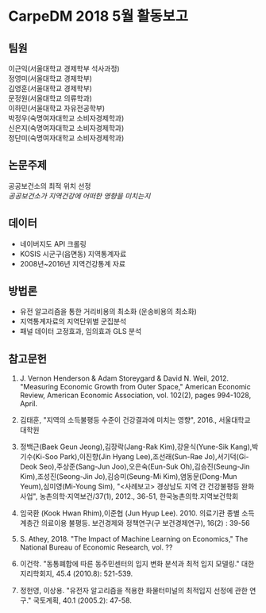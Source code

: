# CarpeDM 2018 5월 활동보고

팀원
---
이근익(서울대학교 경제학부 석사과정)  
정영미(서울대학교 경제학부)  
김영훈(서울대학교 경제학부)  
문정원(서울대학교 의류학과)  
이하민(서울대학교 자유전공학부)  
박정우(숙명여자대학교 소비자경제학과)  
신은지(숙명여자대학교 소비자경제학과)  
정단미(숙명여자대학교 소비자경제학과)  


논문주제
---
공공보건소의 최적 위치 선정  
<i>공공보건소가 지역건강에 어떠한 영향을 미치는지</i>


데이터
---
* 네이버지도 API 크롤링
* KOSIS 시군구(읍면동) 지역통계자료
* 2008년~2016년 지역건강통계 자료


방법론
---
* 유전 알고리즘을 통한 거리비용의 최소화 (운송비용의 최소화)
* 지역통계자료의 지역단위별 군집분석
* 패널 데이터 고정효과, 임의효과 GLS 분석


참고문헌
---
1. J. Vernon Henderson & Adam Storeygard & David N. Weil, 2012. "Measuring Economic Growth from Outer Space," American Economic Review, American Economic Association, vol. 102(2), pages 994-1028, April.

2. 김태훈, "지역의 소득불평등 수준이 건강결과에 미치는 영향", 2016., 서울대학교 대학원

3. 정백근(Baek Geun Jeong),김장락(Jang-Rak Kim),강윤식(Yune-Sik Kang),박기수(Ki-Soo Park),이진향(Jin Hyang Lee),조선래(Sun-Rae Jo),서기덕(Gi-Deok Seo),주상준(Sang-Jun Joo),오은숙(Eun-Suk Oh),김승진(Seung-Jin Kim),조성진(Seong-Jin Jo),김승미(Seung-Mi Kim),염동문(Dong-Mun Yeum),심미영(Mi-Young Sim), "<사례보고> 경상남도 지역 간 건강불평등 완화사업", 농촌의학·지역보건/37(1), 2012., 36-51, 한국농촌의학.지역보건학회

4. 임국환 (Kook Hwan Rhim),이준협 (Jun Hyup Lee). 2010. 의료기관 종별 소득계층간 의료이용 불평등. 보건경제와 정책연구(구 보건경제연구), 16(2) : 39-56

5. S. Athey, 2018. "The Impact of Machine Learning on Economics," The National Bureau of Economic Research, vol. ??

6. 이건학. "동통폐합에 따른 동주민센터의 입지 변화 분석과 최적 입지 모델링." 대한지리학회지, 45.4 (2010.8): 521-539.

7. 정헌영, 이상용. "유전자 알고리즘을 적용한 화물터미널의 최적입지 선정에 관한 연구." 국토계획, 40.1 (2005.2): 47-58.
